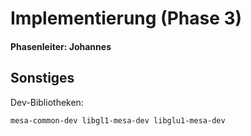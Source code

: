 # Implementierung (Phase 3)
#### Phasenleiter: Johannes

## Sonstiges
Dev-Bibliotheken: 
```
mesa-common-dev libgl1-mesa-dev libglu1-mesa-dev
```
